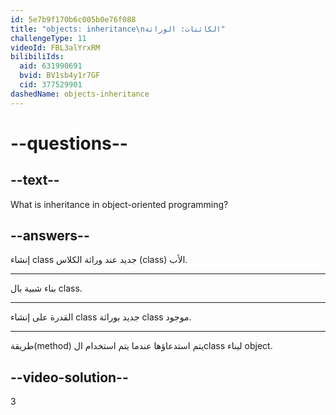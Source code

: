 ```yaml
---
id: 5e7b9f170b6c005b0e76f088
title: "objects: inheritance\nالكائنات: الوراثة"
challengeType: 11
videoId: FBL3alYrxRM
bilibiliIds:
  aid: 631990691
  bvid: BV1sb4y1r7GF
  cid: 377529901
dashedName: objects-inheritance
---
```


# --questions--

## --text--

What is inheritance in object-oriented programming?

## --answers--

إنشاء class جديد عند وراثة الكلاس (class) الأب.

---

بناء شبية بال class.

---

القدرة على إنشاء class جديد بوراثة class موجود.

---

طريقة(method) يتم استدعاؤها عندما يتم استخدام الclass ليناء object.

## --video-solution--

3

